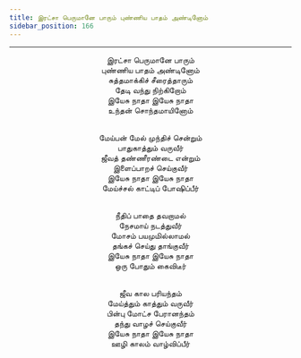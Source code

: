 ```yaml
---
title: இரட்சா பெருமானே பாரும் புண்ணிய பாதம் அண்டினோம்
sidebar_position: 166
---
```


---
<center>
இரட்சா பெருமானே பாரும்<br/>
புண்ணிய பாதம் அண்டினோம்<br/>
சுத்தமாக்கிச் சீரைத்தாரும்<br/>
தேடி வந்து நிற்கிறோம்<br/>
இயேசு நாதா இயேசு நாதா<br/>
உந்தன் சொந்தமாயினோம்<br/><br/>

மேய்பன் மேல் முந்திச் சென்றும்<br/>
பாதுகாத்தும் வருவீர்<br/>
ஜீவத் தண்ணீரண்டை என்றும்<br/>
இளைப்பாறச் செய்குவீர்<br/>
இயேசு நாதா இயேசு நாதா<br/>
மேய்ச்சல் காட்டிப் போஷிப்பீர்<br/><br/>

நீதிப் பாதை தவறாமல்<br/>
நேசமாய் நடத்துவீர்<br/>
மோசம் பயமுமில்லாமல்<br/>
தங்கச் செய்து தாங்குவீர்<br/>
இயேசு நாதா இயேசு நாதா<br/>
ஒரு போதும் கைவிடீர்<br/><br/>

ஜீவ கால பரியந்தம்<br/>
மேய்த்தும் காத்தும் வருவீர்<br/>
பின்பு மோட்ச பேரானந்தம்<br/>
தந்து வாழச் செய்குவீர்<br/>
இயேசு நாதா இயேசு நாதா<br/>
ஊழி காலம் வாழ்விப்பீர்
</center>